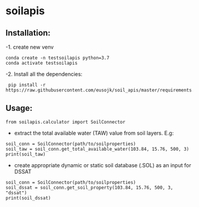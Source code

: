 soilapis
========

Installation:
---
-1. create new venv
```
conda create -n testsoilapis python=3.7
conda activate testsoilapis
```
-2. Install all the dependencies:
```
 pip install -r https://raw.githubusercontent.com/eusojk/soil_apis/master/requirements.txt
```


Usage:
---
```
from soilapis.calculator import SoilConnector
```
- extract the total available water (TAW) value from soil layers. E.g:
```
soil_conn = SoilConnector(path/to/soilproperties)
soil_taw = soil_conn.get_total_available_water(103.84, 15.76, 500, 3)
print(soil_taw)
```
- create appropriate dynamic or static soil database (.SOL) as an input for DSSAT 
```
soil_conn = SoilConnector(path/to/soilproperties)
soil_dssat = soil_conn.get_soil_property(103.84, 15.76, 500, 3, "dssat")
print(soil_dssat)
```